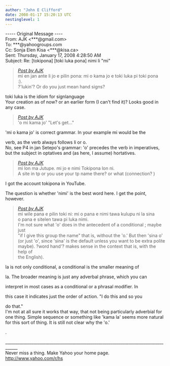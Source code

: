 ```yaml
---
author: "John E Clifford"
date: 2008-01-17 15:20:13 UTC
nestinglevel: 1
---
```

\----- Original Message ----  
From: AJK <\*\*\*@gmail.com>  
To: \*\*\*@yahoogroups.com  
Cc: Sonja Elen Kisa <\*\*\*@kisa.ca>  
Sent: Thursday, January 17, 2008 4:28:50 AM  
Subject: Re: \[tokipona\] \[toki luka pona\] nimi li "mi"  

> [_Post by AJK_](/2wZBIW9L/toki-luka-pona-nimi-li-mi#post1)  
> mi en jan ante li jo e pilin pona: mi o kama jo e toki luka pi toki pona  
> :).  
> ?'lukin'? Or do you just mean hand signs?  
> 

toki luka is the idiom for signlanguage  
Your creation as of now? or an earlier form (I can't find it)? Looks good in any case.  

> [_Post by AJK_](/2wZBIW9L/toki-luka-pona-nimi-li-mi#post1)  
> 'o mi kama jo' "Let's get..."  
> 

'mi o kama jo' is correct grammar. In your example mi would be the  
  
verb, as the verb always follows li or o.  
No, see P4 in jan Setepo's grammar: 'o' precedes the verb in imperatives, but the subject in optatives and (as here, I assume) hortatives.  

> [_Post by AJK_](/2wZBIW9L/toki-luka-pona-nimi-li-mi#post1)  
> mi lon ma Jutupe. mi jo e nimi Tokipona lon ni.  
> A site in tp or you use your tp name there? or what (connection? )  
> 

I got the account tokipona in YouTube.  
  
The question is whether 'nimi' is the best word here. I get the point, however.  

> [_Post by AJK_](/2wZBIW9L/toki-luka-pona-nimi-li-mi#post1)  
> mi wile pana e pilin toki ni: mi o pana e nimi tawa kulupu ni la sina  
> o pana e sitelen tawa pi luka nimi.  
> I'm not sure what 'o' does in the antecedent of a conditional ; maybe just  
> "if I give this group the name" that is, without the 'o.' But then 'sina o'  
> (or just 'o', since 'sina' is the default unless you want to be extra polite  
> maybe). ?word hand'? makes sense in the context that is, with the help of  
> the English).  
> 

la is not only conditional, a conditional is the smaller meaning of  
  
la. The broader meaning is just any adverbal phrase, which you can  
  
interpret in most cases as a conditional or a phrasal modifier. In  
  
this case it indicates just the order of action. "I do this and so you  
  
do that."  
I'm not at all sure it works that way, that not being particularly adverbial for one thing. Simple sequence or something like 'kama la' seems more natural for this sort of thing. It is still not clear why the 'o.'  
  
  
  
.  
  
  
  
  
  
  
  
  
  
  
<!--  
  
#ygrp-mkp{  
border:1px solid #d8d8d8;font-family:Arial;margin:14px 0px;padding:0px 14px;}  
#ygrp-mkp hr{  
border:1px solid #d8d8d8;}  
#ygrp-mkp #hd{  
color:#628c2a;font-size:85%;font-weight:bold;line-height:122%;margin:10px 0px;}  
#ygrp-mkp #ads{  
margin-bottom:10px;}  
#ygrp-mkp .ad{  
padding:0 0;}  
#ygrp-mkp .ad a{  
color:#0000ff;text-decoration:none;}  
\-->  
  
  
  
<!--  
  
#ygrp-sponsor #ygrp-lc{  
font-family:Arial;}  
#ygrp-sponsor #ygrp-lc #hd{  
margin:10px 0px;font-weight:bold;font-size:78%;line-height:122%;}  
#ygrp-sponsor #ygrp-lc .ad{  
margin-bottom:10px;padding:0 0;}  
\-->  
  
  
  
<!--  
  
#ygrp-mlmsg {font-size:13px;font-family:arial, helvetica, clean, sans-serif;}  
#ygrp-mlmsg table {font-size:inherit;font:100%;}  
#ygrp-mlmsg select, input, textarea {font:99% arial, helvetica, clean, sans-serif;}  
#ygrp-mlmsg pre, code {font:115% monospace;}  
#ygrp-mlmsg \* {line-height:1.22em;}  
#ygrp-text{  
font-family:Georgia;  
}  
#ygrp-text p{  
margin:0 0 1em 0;}  
#ygrp-tpmsgs{  
font-family:Arial;  
clear:both;}  
#ygrp-vitnav{  
padding-top:10px;font-family:Verdana;font-size:77%;margin:0;}  
#ygrp-vitnav a{  
padding:0 1px;}  
#ygrp-actbar{  
clear:both;margin:25px 0;white-space:nowrap;color:#666;text-align:right;}  
#ygrp-actbar .left{  
float:left;white-space:nowrap;}  
.bld{font-weight:bold;}  
#ygrp-grft{  
font-family:Verdana;font-size:77%;padding:15px 0;}  
#ygrp-ft{  
font-family:verdana;font-size:77%;border-top:1px solid #666;  
padding:5px 0;  
}  
#ygrp-mlmsg #logo{  
padding-bottom:10px;}  
  
#ygrp-vital{  
background-color:#e0ecee;margin-bottom:20px;padding:2px 0 8px 8px;}  
#ygrp-vital #vithd{  
font-size:77%;font-family:Verdana;font-weight:bold;color:#333;text-transform:uppercase;}  
#ygrp-vital ul{  
padding:0;margin:2px 0;}  
#ygrp-vital ul li{  
list-style-type:none;clear:both;border:1px solid #e0ecee;  
}  
#ygrp-vital ul li .ct{  
font-weight:bold;color:#ff7900;float:right;width:2em;text-align:right;padding-right:.5em;}  
#ygrp-vital ul li .cat{  
font-weight:bold;}  
#ygrp-vital a{  
text-decoration:none;}  
  
#ygrp-vital a:hover{  
text-decoration:underline;}  
  
#ygrp-sponsor #hd{  
color:#999;font-size:77%;}  
#ygrp-sponsor #ov{  
padding:6px 13px;background-color:#e0ecee;margin-bottom:20px;}  
#ygrp-sponsor #ov ul{  
padding:0 0 0 8px;margin:0;}  
#ygrp-sponsor #ov li{  
list-style-type:square;padding:6px 0;font-size:77%;}  
#ygrp-sponsor #ov li a{  
text-decoration:none;font-size:130%;}  
#ygrp-sponsor #nc{  
background-color:#eee;margin-bottom:20px;padding:0 8px;}  
#ygrp-sponsor .ad{  
padding:8px 0;}  
#ygrp-sponsor .ad #hd1{  
font-family:Arial;font-weight:bold;color:#628c2a;font-size:100%;line-height:122%;}  
#ygrp-sponsor .ad a{  
text-decoration:none;}  
#ygrp-sponsor .ad a:hover{  
text-decoration:underline;}  
#ygrp-sponsor .ad p{  
margin:0;}  
o{font-size:0;}  
.MsoNormal{  
margin:0 0 0 0;}  
#ygrp-text tt{  
font-size:120%;}  
blockquote{margin:0 0 0 4px;}  
.replbq{margin:4;}  
\-->  
  
  
  
  
  
  
  
  
\_\_\_\_\_\_\_\_\_\_\_\_\_\_\_\_\_\_\_\_\_\_\_\_\_\_\_\_\_\_\_\_\_\_\_\_\_\_\_\_\_\_\_\_\_\_\_\_\_\_\_\_\_\_\_\_\_\_\_\_\_\_\_\_\_\_\_\_\_\_\_\_\_\_\_\_\_\_\_\_\_\_\_\_  
Never miss a thing. Make Yahoo your home page.  
http://www.yahoo.com/r/hs